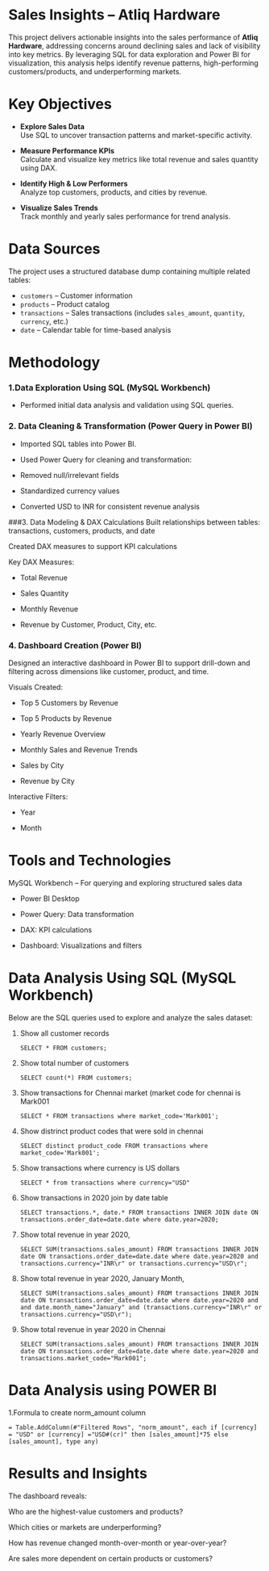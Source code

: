 # Sales Insights – Atliq Hardware

This project delivers actionable insights into the sales performance of **Atliq Hardware**, addressing concerns around declining sales and lack of visibility into key metrics.
By leveraging SQL for data exploration and Power BI for visualization, this analysis helps identify revenue patterns, high-performing customers/products, and underperforming markets.

# Key Objectives

- **Explore Sales Data**  
  Use SQL to uncover transaction patterns and market-specific activity.

- **Measure Performance KPIs**  
  Calculate and visualize key metrics like total revenue and sales quantity using DAX.

- **Identify High & Low Performers**  
  Analyze top customers, products, and cities by revenue.

- **Visualize Sales Trends**  
  Track monthly and yearly sales performance for trend analysis.

# Data Sources

The project uses a structured database dump containing multiple related tables:

- `customers` – Customer information  
- `products` – Product catalog  
- `transactions` – Sales transactions (includes `sales_amount`, `quantity`, `currency`, etc.)  
- `date` – Calendar table for time-based analysis

# Methodology

### 1.Data Exploration Using SQL (MySQL Workbench)

- Performed initial data analysis and validation using SQL queries.

### 2. Data Cleaning & Transformation (Power Query in Power BI)

- Imported SQL tables into Power BI.

- Used Power Query for cleaning and transformation:

- Removed null/irrelevant fields

- Standardized currency values

- Converted USD to INR for consistent revenue analysis

###3. Data Modeling & DAX Calculations
Built relationships between tables: transactions, customers, products, and date

Created DAX measures to support KPI calculations

Key DAX Measures:

- Total Revenue 

- Sales Quantity 

- Monthly Revenue

- Revenue by Customer, Product, City, etc.

### 4. Dashboard Creation (Power BI)
Designed an interactive dashboard in Power BI to support drill-down and filtering across dimensions like customer, product, and time.

Visuals Created:

- Top 5 Customers by Revenue

- Top 5 Products by Revenue

- Yearly Revenue Overview

- Monthly Sales and Revenue Trends

- Sales by City

- Revenue by City

Interactive Filters:

- Year

- Month

# Tools and Technologies
MySQL Workbench – For querying and exploring structured sales data

- Power BI Desktop

- Power Query: Data transformation

- DAX: KPI calculations

- Dashboard: Visualizations and filters

# Data Analysis Using SQL (MySQL Workbench)

Below are the SQL queries used to explore and analyze the sales dataset:

1. Show all customer records

    `SELECT * FROM customers;`

2. Show total number of customers

    `SELECT count(*) FROM customers;`

3. Show transactions for Chennai market (market code for chennai is Mark001

    `SELECT * FROM transactions where market_code='Mark001';`

4. Show distrinct product codes that were sold in chennai

    `SELECT distinct product_code FROM transactions where market_code='Mark001';`

5. Show transactions where currency is US dollars

    `SELECT * from transactions where currency="USD"`

6. Show transactions in 2020 join by date table

    `SELECT transactions.*, date.* FROM transactions INNER JOIN date ON transactions.order_date=date.date where date.year=2020;`

7. Show total revenue in year 2020,

    `SELECT SUM(transactions.sales_amount) FROM transactions INNER JOIN date ON transactions.order_date=date.date where date.year=2020 and transactions.currency="INR\r" or transactions.currency="USD\r";`
	
8. Show total revenue in year 2020, January Month,

    `SELECT SUM(transactions.sales_amount) FROM transactions INNER JOIN date ON transactions.order_date=date.date where date.year=2020 and and date.month_name="January" and (transactions.currency="INR\r" or transactions.currency="USD\r");`

9. Show total revenue in year 2020 in Chennai

    `SELECT SUM(transactions.sales_amount) FROM transactions INNER JOIN date ON transactions.order_date=date.date where date.year=2020
and transactions.market_code="Mark001";`

# Data Analysis using POWER BI

1.Formula to create norm_amount column

`= Table.AddColumn(#"Filtered Rows", "norm_amount", each if [currency] = "USD" or [currency] ="USD#(cr)" then [sales_amount]*75 else [sales_amount], type any)`

# Results and Insights

The dashboard reveals:

Who are the highest-value customers and products?

Which cities or markets are underperforming?

How has revenue changed month-over-month or year-over-year?

Are sales more dependent on certain products or customers?




